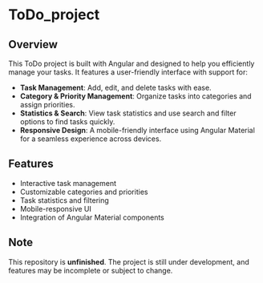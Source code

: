 # ToDo_project

## Overview

This ToDo project is built with Angular and designed to help you efficiently manage your tasks. It features a user-friendly interface with support for:

- **Task Management**: Add, edit, and delete tasks with ease.
- **Category & Priority Management**: Organize tasks into categories and assign priorities.
- **Statistics & Search**: View task statistics and use search and filter options to find tasks quickly.
- **Responsive Design**: A mobile-friendly interface using Angular Material for a seamless experience across devices.

## Features

- Interactive task management
- Customizable categories and priorities
- Task statistics and filtering
- Mobile-responsive UI
- Integration of Angular Material components

## Note

This repository is **unfinished**. The project is still under development, and features may be incomplete or subject to change.
